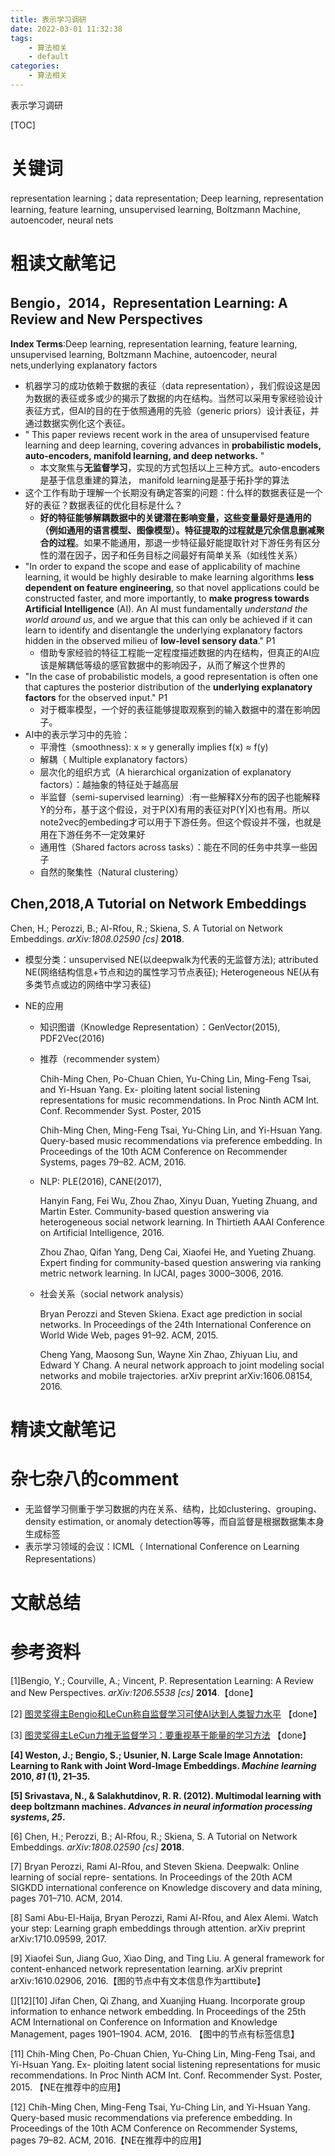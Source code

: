 ```yaml
---
title: 表示学习调研
date: 2022-03-01 11:32:38
tags:
    - 算法相关
    - default
categories: 
    - 算法相关
---
```


表示学习调研

<!-- more -->


[TOC]

# 关键词

representation learning；data representation; Deep learning, representation learning, feature learning, unsupervised learning, Boltzmann Machine, autoencoder, neural nets

# 粗读文献笔记

## Bengio，2014，Representation Learning: A Review and New Perspectives

**Index Terms**:Deep learning, representation learning, feature learning, unsupervised learning, Boltzmann Machine, autoencoder, neural nets,underlying explanatory factors

- 机器学习的成功依赖于数据的表征（data representation），我们假设这是因为数据的表征或多或少的揭示了数据的内在结构。当然可以采用专家经验设计表征方式，但AI的目的在于依照通用的先验（generic priors）设计表征，并通过数据实例化这个表征。
- " This paper reviews recent work in the area of unsupervised feature learning and deep learning, covering advances in **probabilistic models, auto-encoders, manifold learning, and deep networks.** "
  - 本文聚焦与**无监督学习**，实现的方式包括以上三种方式。auto-encoders是基于信息重建的算法， manifold learning是基于拓扑学的算法
- 这个工作有助于理解一个长期没有确定答案的问题：什么样的数据表征是一个好的表征？数据表征的优化目标是什么？
  - **好的特征能够解耦数据中的关键潜在影响变量，这些变量最好是通用的（例如通用的语言模型、图像模型）。特征提取的过程就是冗余信息删减聚合的过程**。如果不能通用，那退一步特征最好能提取针对下游任务有区分性的潜在因子，因子和任务目标之间最好有简单关系（如线性关系）
- "In order to expand the scope and ease of applicability of machine learning, it would be highly desirable to make learning algorithms **less dependent on feature engineering**, so that novel applications could be constructed faster, and more importantly, to **make progress towards Artificial Intelligence** (AI). An AI must fundamentally *understand the world around us*, and we argue that this can only be achieved if it can learn to identify and disentangle the underlying explanatory factors hidden in the observed milieu of **low-level sensory data**." P1
  - 借助专家经验的特征工程能一定程度描述数据的内在结构，但真正的AI应该是解耦低等级的感官数据中的影响因子，从而了解这个世界的
- "In the case of probabilistic models, a good representation is often one that captures the posterior distribution of the **underlying explanatory factors** for the observed input." P1
  - 对于概率模型，一个好的表征能够提取观察到的输入数据中的潜在影响因子。
- AI中的表示学习中的先验：
  - 平滑性（smoothness): x ≈ y generally implies f(x) ≈ f(y)
  - 解耦（ Multiple explanatory factors）
  - 层次化的组织方式（A hierarchical organization of explanatory factors）：越抽象的特征处于越高层
  - 半监督（semi-supervised learning）:有一些解释X分布的因子也能解释Y的分布，基于这个假设，对于P(X)有用的表征对P(Y|X)也有用。所以note2vec的embeding才可以用于下游任务。但这个假设并不强，也就是用在下游任务不一定效果好
  - 通用性（Shared factors across tasks）：能在不同的任务中共享一些因子
  - 自然的聚集性（Natural clustering）

## Chen,2018,A Tutorial on Network Embeddings

Chen, H.; Perozzi, B.; Al-Rfou, R.; Skiena, S. A Tutorial on Network Embeddings. *arXiv:1808.02590 [cs]* **2018**.

- 模型分类：unsupervised NE(以deepwalk为代表的无监督方法);  attributed NE(网络结构信息+节点和边的属性学习节点表征); Heterogeneous NE(从有多类节点或边的网络中学习表征)

- NE的应用

  - 知识图谱（Knowledge Representation）：GenVector(2015), PDF2Vec(2016)

  - 推荐（recommender system）

    Chih-Ming Chen, Po-Chuan Chien, Yu-Ching Lin, Ming-Feng Tsai, and Yi-Hsuan Yang. Ex- ploiting latent social listening representations for music recommendations. In Proc Ninth ACM Int. Conf. Recommender Syst. Poster, 2015

    Chih-Ming Chen, Ming-Feng Tsai, Yu-Ching Lin, and Yi-Hsuan Yang. Query-based music recommendations via preference embedding. In Proceedings of the 10th ACM Conference on Recommender Systems, pages 79–82. ACM, 2016.

  - NLP: PLE(2016), CANE(2017),

    Hanyin Fang, Fei Wu, Zhou Zhao, Xinyu Duan, Yueting Zhuang, and Martin Ester. Community-based question answering via heterogeneous social network learning. In Thirtieth AAAI Conference on Artificial Intelligence, 2016.

    Zhou Zhao, Qifan Yang, Deng Cai, Xiaofei He, and Yueting Zhuang. Expert finding for community-based question answering via ranking metric network learning. In IJCAI, pages 3000–3006, 2016.

  - 社会关系（social network analysis）

    Bryan Perozzi and Steven Skiena. Exact age prediction in social networks. In Proceedings of the 24th International Conference on World Wide Web, pages 91–92. ACM, 2015.

    Cheng Yang, Maosong Sun, Wayne Xin Zhao, Zhiyuan Liu, and Edward Y Chang. A neural network approach to joint modeling social networks and mobile trajectories. arXiv preprint arXiv:1606.08154, 2016.

    

    




# 精读文献笔记



# 杂七杂八的comment

- 无监督学习侧重于学习数据的内在关系、结构，比如clustering、grouping、density estimation, or anomaly detection等等，而自监督是根据数据集本身生成标签
- 表示学习领域的会议：ICML（ International Conference on Learning Representations）

# 文献总结



# 参考资料

[1]Bengio, Y.; Courville, A.; Vincent, P. Representation Learning: A Review and New Perspectives. *arXiv:1206.5538 [cs]* **2014**.【done】

[2] [图灵奖得主Bengio和LeCun称自监督学习可使AI达到人类智力水平](https://www.cxyzjd.com/article/weixin_42137700/106039656)  【done】

[3] [图灵奖得主LeCun力推无监督学习：要重视基于能量的学习方法](https://cloud.tencent.com/developer/article/1523877) 【done】

**[4] Weston, J.; Bengio, S.; Usunier, N. Large Scale Image Annotation: Learning to Rank with Joint Word-Image Embeddings. *Machine learning* 2010, *81* (1), 21–35.** 

**[5] Srivastava, N., & Salakhutdinov, R. R. (2012). Multimodal learning with deep boltzmann machines. *Advances in neural information processing systems*, *25*.**

[6] Chen, H.; Perozzi, B.; Al-Rfou, R.; Skiena, S. A Tutorial on Network Embeddings. *arXiv:1808.02590 [cs]* **2018**. 

[7]   Bryan Perozzi, Rami Al-Rfou, and Steven Skiena. Deepwalk: Online learning of social repre- sentations. In Proceedings of the 20th ACM SIGKDD international conference on Knowledge discovery and data mining, pages 701–710. ACM, 2014.

[8] Sami Abu-El-Haija, Bryan Perozzi, Rami Al-Rfou, and Alex Alemi. Watch your step: Learning graph embeddings through attention. arXiv preprint arXiv:1710.09599, 2017.

[9]  Xiaofei Sun, Jiang Guo, Xiao Ding, and Ting Liu. A general framework for content-enhanced network representation learning. arXiv preprint arXiv:1610.02906, 2016.【图的节点中有文本信息作为arttibute】

[][12][10]  Jifan Chen, Qi Zhang, and Xuanjing Huang. Incorporate group information to enhance network embedding. In Proceedings of the 25th ACM International on Conference on Information and Knowledge Management, pages 1901–1904. ACM, 2016.  【图中的节点有标签信息】

[11]  Chih-Ming Chen, Po-Chuan Chien, Yu-Ching Lin, Ming-Feng Tsai, and Yi-Hsuan Yang. Ex- ploiting latent social listening representations for music recommendations. In Proc Ninth ACM Int. Conf. Recommender Syst. Poster, 2015. 【NE在推荐中的应用】

[12]  Chih-Ming Chen, Ming-Feng Tsai, Yu-Ching Lin, and Yi-Hsuan Yang. Query-based music recommendations via preference embedding. In Proceedings of the 10th ACM Conference on Recommender Systems, pages 79–82. ACM, 2016.【NE在推荐中的应用】
